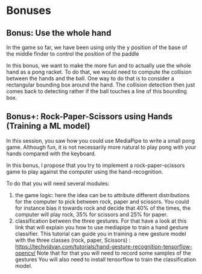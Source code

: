 # Bonuses

## Bonus: Use the whole hand

In the game so far, we have been using only the y position of the base of the middle finder to control the position of the paddle

In this bonus, we want to make the more fun and to actually use the whole hand as a pong racket. 
To do that, we would need to compute the collision between the hands and the ball. 
One way to do that is to consider a rectangular bounding box around the hand. 
The collision detection then just comes back to detecting rather if the ball touches a line of this bounding box. 



## Bonus+: Rock-Paper-Scissors using Hands (Training a ML model)

In this session, you saw how you could use MediaPipe to write a small pong game.
Although fun, it is not necessarily more natural to play pong with your hands compared with the keyboard.

In this bonus, I propose that you try to implement a rock-paper-scissors game to play against the computer using the hand-recognition.

To do that you will need several modules:

1. the game logic: here the idea can be to attribute different distributions for the computer to pick between rock, paper and scissors. You could for instance bias it towards rock and decide that 40\% of the times, the computer will play rock, 35\% for scissors and 25\% for paper.
2. classification between the three gestures. For that have a look at this link that will explain you how to use mediapipe to train a hand gesture classifier.
This tutorial can guide you in training a new gesture model with the three classes (rock, paper, Scissors) : https://techvidvan.com/tutorials/hand-gesture-recognition-tensorflow-opencv/
Note that for that you will need to record some samples of the gestures
You will also need to install tensorflow to train the classification model.